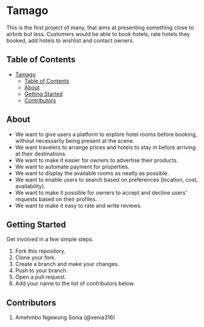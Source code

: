 # Tamago
This is the first project of many, that aims at presenting something close to airbnb but less. Customers would be able to book hotels, rate hotels they booked, add hotels to wishlist and contact owners.

## Table of Contents
- [Tamago](#tamago)
  - [Table of Contents](#table-of-contents)
  - [About](#about)
  - [Getting Started](#getting-started)
  - [Contributors](#contributors)

## About
 - We want to give users a platform to explore hotel rooms before booking, without necessarily being present at the scene.
 - We want travelers to arrange prices and hotels to stay in before arriving at their destinations.
 - We want to make it easier for owners to advertise their products.
 - We want to automate payment for properties.
 - We want to display the available rooms as neatly as possible.
 - We want to enable users to search based on preferences (location, cost, availability).
 - We want to make it possible for owners to accept and decline users' requests based on their profiles.
 - We want to make it easy to rate and write reviews.

## Getting Started
Get involved in a few simple steps.
1. Fork this repository.
2. Clone your fork.
3. Create a branch and make your changes.
4. Push to your branch.
5. Open a pull request.
6. Add your name to the list of contributors below.

## Contributors
1. Amehmbo Ngewung Sonia (@xenia316)
 